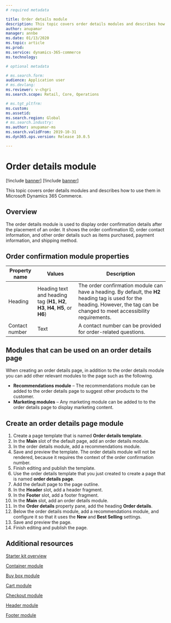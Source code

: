 ```yaml
---
# required metadata

title: Order details module
description: This topic covers order details modules and describes how to use them in Microsoft Dynamics 365 Commerce.
author: anupamar
manager: annbe
ms.date: 01/13/2020
ms.topic: article
ms.prod: 
ms.service: dynamics-365-commerce
ms.technology: 

# optional metadata

# ms.search.form: 
audience: Application user
# ms.devlang: 
ms.reviewer: v-chgri
ms.search.scope: Retail, Core, Operations

# ms.tgt_pltfrm: 
ms.custom: 
ms.assetid: 
ms.search.region: Global
# ms.search.industry: 
ms.author: anupamar-ms
ms.search.validFrom: 2019-10-31
ms.dyn365.ops.version: Release 10.0.5

---
```

# Order details module

[!include [banner](includes/preview-banner.md)]
[!include [banner](includes/banner.md)]

This topic covers order details modules and describes how to use them in Microsoft Dynamics 365 Commerce.

## Overview

The order details module is used to display order confirmation details after the placement of an order. It shows the order confirmation ID, order contact information, and other order details such as items purchased, payment information, and shipping method.


## Order confirmation module properties

| Property name | Values | Description |
|---------------|--------|-------------|
| Heading       | Heading text and heading tag (**H1**, **H2**, **H3**, **H4**, **H5**, or **H6**) | The order confirmation module can have a heading. By default, the **H2** heading tag is used for the heading. However, the tag can be changed to meet accessibility requirements. |
|Contact number| Text| A contact number can be provided for order-related questions.|

## Modules that can be used on an order details page  

When creating an order details page, in addition to the order details module you can add other relevant modules to the page such as the following.

- **Recommendations module** – The recommendations module can be added to the order details page to suggest other products to the customer.
- **Marketing modules** – Any marketing module can be added to to the order details page to display marketing content.

## Create an order details page module

1. Create a page template that is named **Order details template**.
1. In the **Main** slot of the default page, add an order details module.
1. In the order details module, add a recommendations module.
1. Save and preview the template. The order details module will not be rendered, because it requires the context of the order confirmation number.
1. Finish editing and publish the template.
1. Use the order details template that you just created to create a page that is named **order details page**.
1. Add the default page to the page outline.
1. In the **Header** slot, add a header fragment.
1. In the **Footer** slot, add a footer fragment.
1. In the **Main** slot, add an order details module.
1. In the **Order details** property pane, add the heading **Order details**.
1. Below the order details module, add a recommendations module, and configure it so that it uses the **New** and **Best Selling** settings.
1. Save and preview the page.
1. Finish editing and publish the page.

## Additional resources

[Starter kit overview](starter-kit-overview.md)

[Container module](add-container-module.md)

[Buy box module](add-buy-box.md)

[Cart module](add-cart-module.md)

[Checkout module](add-checkout-module.md)

[Header module](author-header-module.md)

[Footer module](author-footer-module.md)
